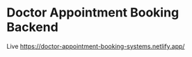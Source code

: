 # Doctor Appointment Booking Backend


Live 
https://doctor-appointment-booking-systems.netlify.app/
